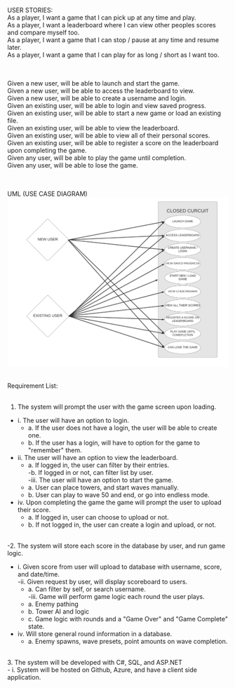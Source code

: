 USER STORIES: <br>
As a player, I want a game that I can pick up at any time and play. <br>
As a player, I want a leaderboard where I can view other peoples scores and compare myself too. <br>
As a player, I want a game that I can stop / pause at any time and resume later.<br>
As a player, I want a game that I can play for as long / short as I want too.<br>

<br><br>
Given a new user, will be able to launch and start the game.<br>
Given a new user, will be able to access the leaderboard to view.<br>
Given a new user, will be able to create a username and login.<br>
Given an existing user, will be able to login and view saved progress.<br>
Given an existing user, will be able to start a new game or load an existing file.<br>
Given an existing user, will be able to view the leaderboard.<br>
Given an existing user, will be able to view all of their personal scores.<br>
Given an existing user, will be able to register a score on the leaderboard upon completing the game.<br>
Given any user, will be able to play the game until completion.<br>
Given any user, will be able to lose the game.<br>
<br><br>

UML (USE CASE DIAGRAM)
![UML DIAGRAM](Use-CaseDiagram.jpeg)
<br><br>

Requirement List:<br>
<br>
1. The system will prompt the user with the game screen upon loading.<br>
 - i. The user will have an option to login.<br>
     - a. If the user does not have a login, the user will be able to create one.<br>
     - b. If the user has a login, will have to option for the game to "remember" them.<br>
 - ii. The user will have an option to view the leaderboard.<br>
     - a. If logged in, the user can filter by their entries.<br>
      -b. If logged in or not, can filter list by user.<br>
  -iii. The user will have an option to start the game.<br>
     - a. User can place towers, and start waves manually.<br>
     - b. User can play to wave 50 and end, or go into endless mode.<br>
 - iv. Upon completing the game the game will prompt the user to upload their score.<br>
     - a. If logged in, user can choose to upload or not.<br>
     - b. If not logged in, the user can create a login and upload, or not.<br>
      <br>
-2. The system will store each score in the database by user, and run game logic.<br>
 - i. Given score from user will upload to database with username, score, and date/time.<br>
  -ii. Given request by user, will display scoreboard to users.<br>
      - a. Can filter by self, or search username.<br>
  -iii. Game will perform game logic each round the user plays.<br>
      - a. Enemy pathing<br>
      - b. Tower AI and logic<br>
      - c. Game logic with rounds and a "Game Over" and "Game Complete" state.<br>
  - iv. Will store general round information in a database.<br>
      - a. Enemy spawns, wave presets, point amounts on wave completion.<br>
 <br>
3. The system will be developed with C#, SQL, and ASP.NET<br>
  - i. System will be hosted on Github, Azure, and have a client side application.<br>
   <br>
   <br>
